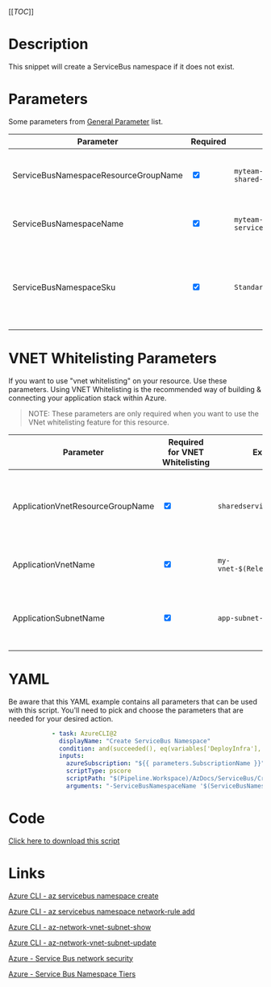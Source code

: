 [[_TOC_]]

# Description

This snippet will create a ServiceBus namespace if it does not exist.

# Parameters

Some parameters from [General Parameter](/Azure/Azure-CLI-Snippets) list.

| Parameter                            | Required                        | Example Value                                    | Description                                                                                                             |
| ------------------------------------ | ------------------------------- | ------------------------------------------------ | ----------------------------------------------------------------------------------------------------------------------- |
| ServiceBusNamespaceResourceGroupName | <input type="checkbox" checked> | `myteam-shared-$(Release.EnvironmentName)`       | ResourceGroupName where the ServiceBus Namespace should be created                                                      |
| ServiceBusNamespaceName              | <input type="checkbox" checked> | `myteam-servicebusns-$(Release.EnvironmentName)` | This is the ServiceBus Namespace name to use.                                                                           |
| ServiceBusNamespaceSku               | <input type="checkbox" checked> | `Standard`                                       | This is the sku you can choose for your ServiceBus Namespace. You have a choice between 'Basic', 'Standard', 'Premium'. |

# VNET Whitelisting Parameters

If you want to use "vnet whitelisting" on your resource. Use these parameters. Using VNET Whitelisting is the recommended way of building & connecting your application stack within Azure.

> NOTE: These parameters are only required when you want to use the VNet whitelisting feature for this resource.

| Parameter                        | Required for VNET Whitelisting  | Example Value                        | Description                                                              |
| -------------------------------- | ------------------------------- | ------------------------------------ | ------------------------------------------------------------------------ |
| ApplicationVnetResourceGroupName | <input type="checkbox" checked> | `sharedservices-rg`                  | The ResourceGroup where your VNET, for your storage account, resides in. |
| ApplicationVnetName              | <input type="checkbox" checked> | `my-vnet-$(Release.EnvironmentName)` | The name of the VNET the storage account is in                           |
| ApplicationSubnetName            | <input type="checkbox" checked> | `app-subnet-4`                       | The subnetname for the subnet whitelist on the storage account.          |

# YAML

Be aware that this YAML example contains all parameters that can be used with this script. You'll need to pick and choose the parameters that are needed for your desired action.

```yaml
            - task: AzureCLI@2
              displayName: "Create ServiceBus Namespace"
              condition: and(succeeded(), eq(variables['DeployInfra'], 'true'))
              inputs:
                azureSubscription: "${{ parameters.SubscriptionName }}"
                scriptType: pscore
                scriptPath: "$(Pipeline.Workspace)/AzDocs/ServiceBus/Create-ServiceBus-Namespace.ps1"
                arguments: "-ServiceBusNamespaceName '$(ServiceBusNamespaceName)' -ServiceBusNamespaceResourceGroupName '$(ServiceBusNamespaceResourceGroupName)' -ServiceBusNamespaceSku '$(ServiceBusNamespaceSku)' -ApplicationVnetResourceGroupName $(ApplicationVnetResourceGroupName) -ApplicationVnetName '$(ApplicationVnetName)' -ApplicationSubnetName '$(ServiceBusApplicationSubnetName)' -ResourceTags $(Resource.Tags)"
```

# Code

[Click here to download this script](../../../../src/ServiceBus/Create-ServiceBus-Namespace.ps1)

# Links

[Azure CLI - az servicebus namespace create](https://docs.microsoft.com/nl-nl/cli/azure/servicebus/namespace?view=azure-cli-latest#az_servicebus_namespace_create)

[Azure CLI - az servicebus namespace network-rule add](https://docs.microsoft.com/nl-nl/cli/azure/servicebus/namespace/network-rule?view=azure-cli-latest#az_servicebus_namespace_network_rule_add)

[Azure CLI - az-network-vnet-subnet-show](https://docs.microsoft.com/en-us/cli/azure/network/vnet/subnet?view=azure-cli-latest#az-network-vnet-subnet-show)

[Azure CLI - az-network-vnet-subnet-update](https://docs.microsoft.com/en-us/cli/azure/network/vnet/subnet?view=azure-cli-latest#az-network-vnet-subnet-update)

[Azure - Service Bus network security](https://docs.microsoft.com/en-us/azure/service-bus-messaging/network-security)

[Azure - Service Bus Namespace Tiers](https://docs.microsoft.com/en-us/azure/service-bus-messaging/service-bus-create-namespace-portal)